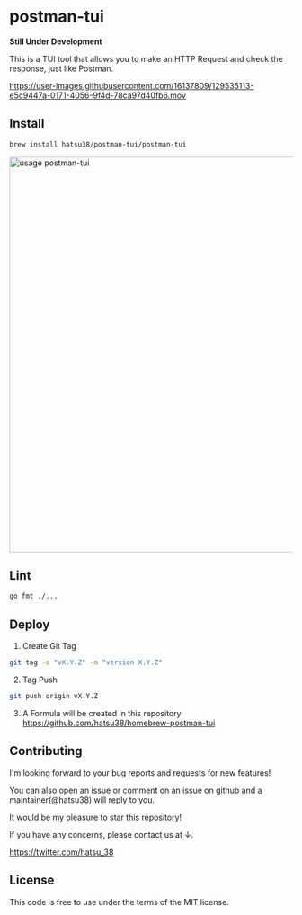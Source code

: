 # postman-tui
**Still Under Development**

This is a TUI tool that allows you to make an HTTP Request and check the response, just like Postman.

https://user-images.githubusercontent.com/16137809/129535113-e5c9447a-0171-4056-9f4d-78ca97d40fb6.mov


## Install

```sh
brew install hatsu38/postman-tui/postman-tui
```

<img width="704" alt="usage postman-tui" src="https://user-images.githubusercontent.com/16137809/130349991-781f28d6-c1ec-46dd-b474-a11fd6664d11.png">


## Lint

```sh
go fmt ./...
```

## Deploy

1. Create Git Tag
```sh
git tag -a "vX.Y.Z" -m "version X.Y.Z"
```

2. Tag Push
```sh
git push origin vX.Y.Z
```

3. A Formula will be created in this repository
https://github.com/hatsu38/homebrew-postman-tui


## Contributing
I'm looking forward to your bug reports and requests for new features!

You can also open an issue or comment on an issue on github and a maintainer(@hatsu38) will reply to you.

It would be my pleasure to star this repository!

If you have any concerns, please contact us at ↓.

https://twitter.com/hatsu_38

## License
This code is free to use under the terms of the MIT license.
